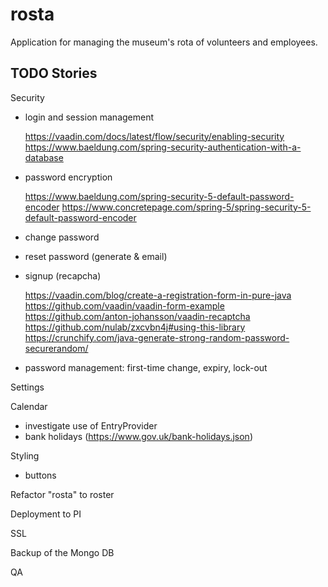 # rosta
Application for managing the museum's rota of volunteers and employees.

## TODO Stories

Security
- login and session management

    https://vaadin.com/docs/latest/flow/security/enabling-security
    https://www.baeldung.com/spring-security-authentication-with-a-database
- password encryption

    https://www.baeldung.com/spring-security-5-default-password-encoder
    https://www.concretepage.com/spring-5/spring-security-5-default-password-encoder
- change password
- reset password (generate & email)
- signup (recapcha)

    https://vaadin.com/blog/create-a-registration-form-in-pure-java
    https://github.com/vaadin/vaadin-form-example
    https://github.com/anton-johansson/vaadin-recaptcha
    https://github.com/nulab/zxcvbn4j#using-this-library
    https://crunchify.com/java-generate-strong-random-password-securerandom/
- password management: first-time change, expiry, lock-out

Settings

Calendar
- investigate use of EntryProvider
- bank holidays (https://www.gov.uk/bank-holidays.json)

Styling
- buttons

Refactor "rosta" to roster

Deployment to PI

SSL

Backup of the Mongo DB

QA
